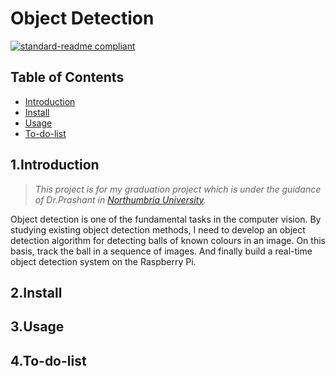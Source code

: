 Object Detection  
==================
[![standard-readme compliant](https://img.shields.io/badge/readme%20style-standard-brightgreen.svg?style=flat-square)](https://github.com/RichardLitt/standard-readme)  

## Table of Contents  
- [Introduction](##1.Introduction  )  
- [Install](##2.Install)  
- [Usage](##3.Usage)  
- [To-do-list](##4.To-do-list)

## 1.Introduction  

> *This project is for my graduation project which is under the guidance of Dr.Prashant in [Northumbria University](https://www.northumbria.ac.uk/).*  

Object detection is one of the fundamental tasks in the computer vision. By studying existing object detection methods, 
I need to develop an object detection algorithm for detecting balls of known colours in an image. 
On this basis, track the ball in a sequence of images. And finally build a real-time object detection 
system on the Raspberry Pi.


## 2.Install  



## 3.Usage  



## 4.To-do-list  
